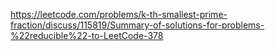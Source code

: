 https://leetcode.com/problems/k-th-smallest-prime-fraction/discuss/115819/Summary-of-solutions-for-problems-%22reducible%22-to-LeetCode-378
